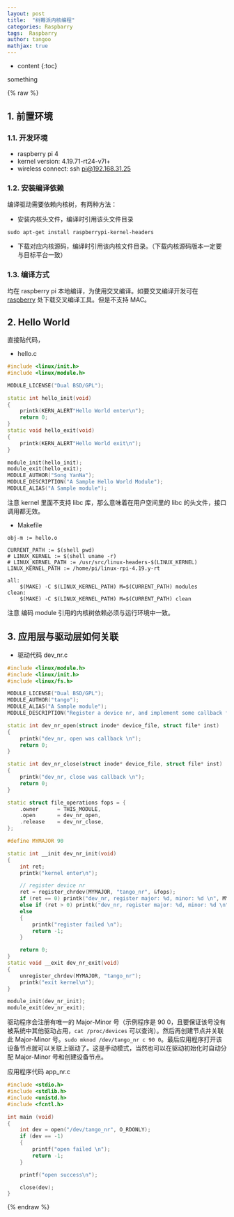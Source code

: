 ```yaml
---
layout: post
title:  "树莓派内核编程"
categories: Raspbarry
tags:  Raspbarry
author: tangoo
mathjax: true
---
```



* content
{:toc}

something






{% raw %}

## 1. 前置环境

### 1.1. 开发环境

* raspberry pi 4
* kernel version: 4.19.71-rt24-v7l+
* wireless connect: ssh pi@192.168.31.25

### 1.2. 安装编译依赖

编译驱动需要依赖内核树，有两种方法：

* 安装内核头文件，编译时引用该头文件目录

```console
sudo apt-get install raspberrypi-kernel-headers
```

* 下载对应内核源码，编译时引用该内核文件目录。（下载内核源码版本一定要与目标平台一致）

### 1.3. 编译方式

均在 raspberry pi 本地编译，为使用交叉编译。如要交叉编译开发可在 [raspberry](https://github.com/raspberrypi) 处下载交叉编译工具。但是不支持 MAC。

## 2. Hello World 

直接贴代码，
* hello.c

```cpp
#include <linux/init.h>
#include <linux/module.h>

MODULE_LICENSE("Dual BSD/GPL");

static int hello_init(void)
{
	printk(KERN_ALERT"Hello World enter\n");
	return 0;
}
static void hello_exit(void)
{
	printk(KERN_ALERT"Hello World exit\n");
}

module_init(hello_init);
module_exit(hello_exit);
MODULE_AUTHOR("Song YanNa");
MODULE_DESCRIPTION("A Sample Hello World Module");
MODULE_ALIAS("A Sample module");
```

注意 kernel 里面不支持 libc 库，那么意味着在用户空间里的 libc 的头文件，接口调用都无效。

* Makefile

```shell
obj-m := hello.o

CURRENT_PATH := $(shell pwd)
# LINUX_KERNEL := $(shell uname -r)
# LINUX_KERNEL_PATH := /usr/src/linux-headers-$(LINUX_KERNEL)
LINUX_KERNEL_PATH := /home/pi/linux-rpi-4.19.y-rt

all:
	$(MAKE) -C $(LINUX_KERNEL_PATH) M=$(CURRENT_PATH) modules
clean:
	$(MAKE) -C $(LINUX_KERNEL_PATH) M=$(CURRENT_PATH) clean

```

注意 编码 module 引用的内核树依赖必须与运行环境中一致。

## 3. 应用层与驱动层如何关联

* 驱动代码 dev_nr.c 

```cpp
#include <linux/module.h>
#include <linux/init.h>
#include <linux/fs.h>

MODULE_LICENSE("Dual BSD/GPL");
MODULE_AUTHOR("tango");
MODULE_ALIAS("A Sample module");
MODULE_DESCRIPTION("Register a device nr, and implement some callback function");

static int dev_nr_open(struct inode* device_file, struct file* inst)
{
	printk("dev_nr, open was callback \n");
	return 0;
}

static int dev_nr_close(struct inode* device_file, struct file* inst)
{
	printk("dev_nr, close was callback \n");
	return 0;
}

static struct file_operations fops = {
	.owner		= THIS_MODULE,
	.open		= dev_nr_open,
	.release    = dev_nr_close,
};

#define MYMAJOR 90

static int __init dev_nr_init(void)
{
	int ret;
	printk("kernel enter\n");

	// register device nr
	ret = register_chrdev(MYMAJOR, "tango_nr", &fops);
	if (ret == 0) printk("dev_nr, register major: %d, minor: %d \n", MYMAJOR, 0);
	else if (ret > 0) printk("dev_nr, register major: %d, minor: %d \n", ret>>20, ret&0xFFFFF);
	else
	{
		printk("register failed \n");
		return -1;
	}

	return 0;
}
static void __exit dev_nr_exit(void)
{
	unregister_chrdev(MYMAJOR, "tango_nr");
	printk("exit kernel\n");
}

module_init(dev_nr_init);
module_exit(dev_nr_exit);
```

驱动程序会注册有唯一的 Major-Minor 号（示例程序是 90 0，且要保证该号没有被系统中其他驱动占用，`cat /proc/devices` 可以查询）。然后再创建节点并关联此 Major-Minor 号。`sudo mknod /dev/tango_nr c 90 0`。最后应用程序打开该设备节点就可以关联上驱动了。这是手动模式，当然也可以在驱动初始化时自动分配 Major-Minor 号和创建设备节点。

应用程序代码 app_nr.c 

```cpp
#include <stdio.h>
#include <stdlib.h>
#include <unistd.h>
#include <fcntl.h>

int main (void)
{
	int dev = open("/dev/tango_nr", O_RDONLY);
	if (dev == -1)
	{
		printf("open failed \n");
		return -1;
	}

	printf("open success\n");

	close(dev);
}
```




{% endraw %}